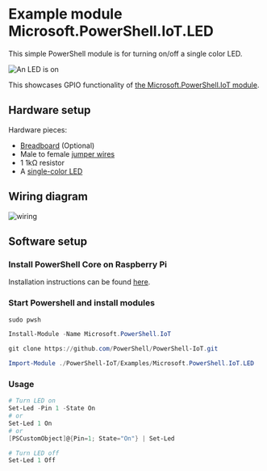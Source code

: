 # Example module Microsoft.PowerShell.IoT.LED

This simple PowerShell module is for turning on/off a single color LED.

![An LED is on](https://i.imgur.com/nJPJ9Vk.jpg)

This showcases GPIO functionality of [the Microsoft.PowerShell.IoT module](../../README.md).

## Hardware setup

Hardware pieces:

* [Breadboard](https://en.wikipedia.org/wiki/Breadboard) (Optional)
* Male to female [jumper wires](https://en.wikipedia.org/wiki/Jump_wire)
* 1 1kΩ resistor
* A [single-color LED](http://upload.wikimedia.org/wikipedia/commons/e/e8/LEDs.jpg)

## Wiring diagram

![wiring](https://i.imgur.com/lCaxMWZ.png)

## Software setup

### Install PowerShell Core on Raspberry Pi

Installation instructions can be found [here](https://github.com/PowerShell/PowerShell/tree/master/docs/installation/linux.md#raspbian).

### Start Powershell and install modules

```powershell
sudo pwsh

Install-Module -Name Microsoft.PowerShell.IoT

git clone https://github.com/PowerShell/PowerShell-IoT.git

Import-Module ./PowerShell-IoT/Examples/Microsoft.PowerShell.IoT.LED
```

### Usage

```powershell
# Turn LED on
Set-Led -Pin 1 -State On
# or
Set-Led 1 On
# or
[PSCustomObject]@{Pin=1; State="On"} | Set-Led

# Turn LED off
Set-Led 1 Off
```
